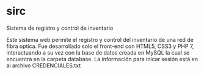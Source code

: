 # sirc
Sistema de registro y control de inventario

Este sistema web permite el registro y control del inventario de una red de fibra optica. Fue desarrollado solo el front-end con HTML5, CSS3 y PHP 7, interactuando a su vez con la base de datos creada en MySQL la cual se encuentra en la carpeta database. La información para inicar sesión está en al archivo CREDENCIALES.txt  

